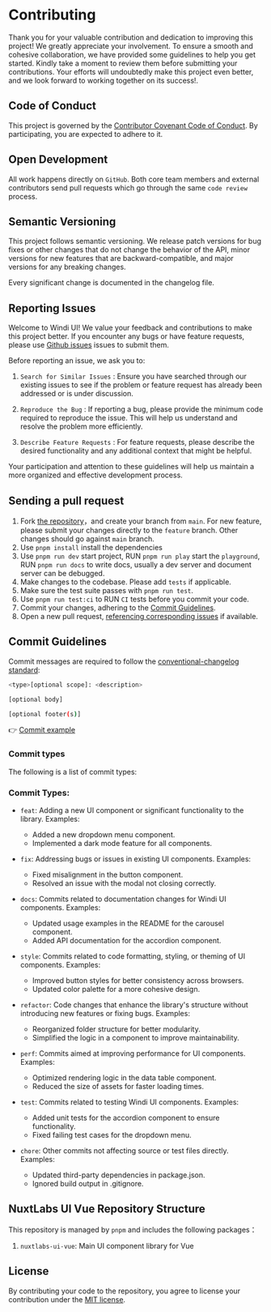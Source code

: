 # Contributing

Thank you for your valuable contribution and dedication to improving this project! We greatly appreciate your involvement. To ensure a smooth and cohesive collaboration, we have provided some guidelines to help you get started. Kindly take a moment to review them before submitting your contributions. Your efforts will undoubtedly make this project even better, and we look forward to working together on its success!.

## Code of Conduct

This project is governed by the [Contributor Covenant Code of Conduct](./CODE_OF_CONDUCT.md). By participating, you are expected to adhere to it.

## Open Development

All work happens directly on `GitHub`. Both core team members and external contributors send pull requests which go through the same `code review` process.

## Semantic Versioning

This project follows semantic versioning. We release patch versions for bug fixes or other changes that do not change the behavior of the API, minor versions for new features that are backward-compatible, and major versions for any breaking changes.

Every significant change is documented in the changelog file.

## Reporting Issues

Welcome to Windi UI! We value your feedback and contributions to make this project better. If you encounter any bugs or have feature requests, please use [Github issues](https://github.com/nuxtlabs-ui-vue/nuxtlabs-ui-vue/issues) issues to submit them.

Before reporting an issue, we ask you to:

1. `Search for Similar Issues` : Ensure you have searched through our existing issues to see if the problem or feature request has already been addressed or is under discussion.

2. `Reproduce the Bug` : If reporting a bug, please provide the minimum code required to reproduce the issue. This will help us understand and resolve the problem more efficiently.

3. `Describe Feature Requests` : For feature requests, please describe the desired functionality and any additional context that might be helpful.

Your participation and attention to these guidelines will help us maintain a more organized and effective development process.

## Sending a pull request

1. Fork [the repository](https://github.com/nuxtlabs-ui-vue/nuxtlabs-ui-vue)，and create your branch from `main`. For new feature, please submit your changes directly to the `feature` branch. Other changes should go against `main` branch.
2. Use `pnpm install` install the dependencies
3. Use `pnpm run dev` start project, RUN `pnpm run play` start the `playground`, RUN `pnpm run docs` to write docs, usually a dev server and document server can be debugged.
4. Make changes to the codebase. Please add `tests` if applicable.
5. Make sure the test suite passes with `pnpm run test`.
6. Use `pnpm run test:ci` to RUN `CI` tests before you commit your code.
8. Commit your changes, adhering to the [Commit Guidelines](#commit-guidelines).
9. Open a new pull request, [referencing corresponding issues](https://docs.github.com/en/issues/tracking-your-work-with-issues/linking-a-pull-request-to-an-issue#linking-a-pull-request-to-an-issue-using-a-keyword) if available.

## Commit Guidelines

Commit messages are required to follow the [conventional-changelog standard](https://www.conventionalcommits.org/en/v1.0.0/):

```bash
<type>[optional scope]: <description>

[optional body]

[optional footer(s)]
```

👉 [Commit example](https://github.com/unocss/unocss/releases/tag/v0.39.0)

### Commit types

The following is a list of commit types:

### Commit Types:

- `feat`: Adding a new UI component or significant functionality to the library. Examples:
  - Added a new dropdown menu component.
  - Implemented a dark mode feature for all components.

- `fix`: Addressing bugs or issues in existing UI components. Examples:
  - Fixed misalignment in the button component.
  - Resolved an issue with the modal not closing correctly.

- `docs`: Commits related to documentation changes for Windi UI components. Examples:
  - Updated usage examples in the README for the carousel component.
  - Added API documentation for the accordion component.

- `style`: Commits related to code formatting, styling, or theming of UI components. Examples:
  - Improved button styles for better consistency across browsers.
  - Updated color palette for a more cohesive design.

- `refactor`: Code changes that enhance the library's structure without introducing new features or fixing bugs. Examples:
  - Reorganized folder structure for better modularity.
  - Simplified the logic in a component to improve maintainability.

- `perf`: Commits aimed at improving performance for UI components. Examples:
  - Optimized rendering logic in the data table component.
  - Reduced the size of assets for faster loading times.

- `test`: Commits related to testing Windi UI components. Examples:
  - Added unit tests for the accordion component to ensure functionality.
  - Fixed failing test cases for the dropdown menu.

- `chore`: Other commits not affecting source or test files directly. Examples:
  - Updated third-party dependencies in package.json.
  - Ignored build output in .gitignore.


## NuxtLabs UI Vue Repository Structure

This repository is managed by `pnpm` and includes the following packages：

1. `nuxtlabs-ui-vue`: Main UI component library for Vue

## License

By contributing your code to the repository, you agree to license your contribution under the [MIT license](./LICENSE).